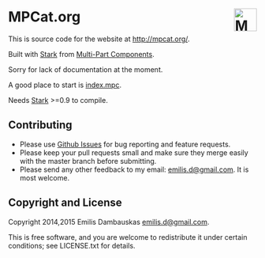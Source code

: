 # MPCat.org [<img src="http://mpcat.org/static/mpcat.org.png" alt="MPCat.org" title="MPCat.org" height="46" align="right"></a>][mpcat]

This is source code for the website at <http://mpcat.org/>.

Built with [Stark][stark] from [Multi-Part Components][mpc].

Sorry for lack of documentation at the moment.

A good place to start is [index.mpc](https://github.com/emilis/mpcat.org/blob/master/index.mpc).

Needs [Stark][stark] >=0.9 to compile.

##  Contributing

*   Please use [Github Issues][issues] for bug reporting and feature requests.
*   Please keep your pull requests small and make sure they merge easily with the master branch before submitting.
*   Please send any other feedback to my email: <emilis.d@gmail.com>. It is most welcome.

##  Copyright and License

Copyright 2014,2015 Emilis Dambauskas <emilis.d@gmail.com>.

This is free software, and you are welcome to redistribute it under certain conditions; see LICENSE.txt for details.

[mpcat]:        http://mpcat.org/
[logo]:         http://mpcat.org/static/mpcat.org.png
[issues]:       https://github.com/emilis/mpcat.org/issues
[stark]:        http://emilis.github.io/stark
[mpc]:          https://github.com/emilis/mpc

